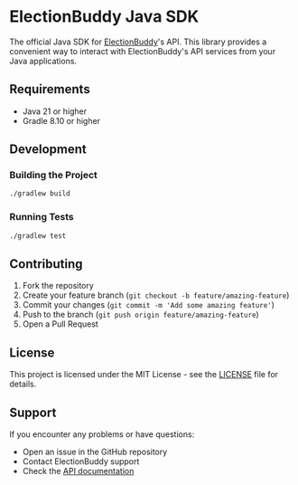 # ElectionBuddy Java SDK

The official Java SDK for [ElectionBuddy](https://electionbuddy.com)'s API. This library provides a convenient way to interact with ElectionBuddy's API services from your Java applications.

## Requirements

- Java 21 or higher
- Gradle 8.10 or higher

## Development

### Building the Project

```bash
./gradlew build
```

### Running Tests

```bash
./gradlew test
```

## Contributing

1. Fork the repository
2. Create your feature branch (`git checkout -b feature/amazing-feature`)
3. Commit your changes (`git commit -m 'Add some amazing feature'`)
4. Push to the branch (`git push origin feature/amazing-feature`)
5. Open a Pull Request

## License

This project is licensed under the MIT License - see the [LICENSE](LICENSE) file for details.

## Support

If you encounter any problems or have questions:
- Open an issue in the GitHub repository
- Contact ElectionBuddy support
- Check the [API documentation](https://electionbuddy.com/api-docs)
